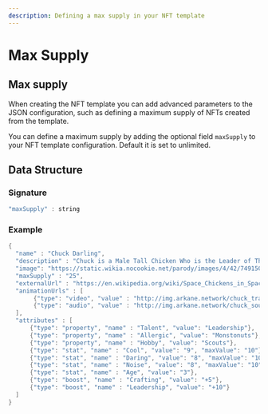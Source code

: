 ```yaml
---
description: Defining a max supply in your NFT template
---
```


# Max Supply

## Max supply

When creating the NFT template you can add advanced parameters to the JSON configuration, such as defining a maximum supply of NFTs created from the template.

You can define a maximum supply by adding the optional field `maxSupply` to your  NFT template configuration. Default it is set to unlimited.

## Data Structure

### Signature

```java
"maxSupply" : string

```

### Example

```java
{
  "name" : "Chuck Darling",
  "description" : "Chuck is a Male Tall Chicken Who is the Leader of The Chicken Siblings. He is Cool, Daring and Wacky. He can be Selfish and Stubborn When it Comes To Challenges, But he is An True Softie when it Comes To His Siblings. In Rebel to the Beak, It revealed that He is Allergic to Monstonuts and In The Good, The Bad and The Clucky, It also Revealed that He Used to Be one Of the Scouts from Slurp,s Little Cowboys Scout Camp along With Finley, Ainta and Hugo. He is the youngest of the three.",
  "image": "https://static.wikia.nocookie.net/parody/images/4/42/74915084_10162764640400387_6139958579186106368_o.jpg",
  "maxSupply" : "25",
  "externalUrl" : "https://en.wikipedia.org/wiki/Space_Chickens_in_Space",
  "animationUrls" : [
       {"type": "video", "value" : "http://img.arkane.network/chuck_trailer.mp4"},
       {"type": "audio", "value" : "http://img.arkane.network/chuck_soundtrack.mp3"}
  ],
  "attributes" : [
      {"type": "property", "name" : "Talent", "value": "Leadership"},
      {"type": "property", "name" : "Allergic", "value": "Monstonuts"},
      {"type": "property", "name" : "Hobby", "value": "Scouts"},
      {"type": "stat", "name" : "Cool", "value": "9", "maxValue": "10"},
      {"type": "stat", "name" : "Daring", "value": "8", "maxValue": "10"},
      {"type": "stat", "name" : "Noise", "value": "8", "maxValue": "10"},
      {"type": "stat", "name" : "Age", "value": "3"},
      {"type": "boost", "name" : "Crafting", "value": "+5"},
      {"type": "boost", "name" : "Leadership", "value": "+10"}
  ]
}
```

